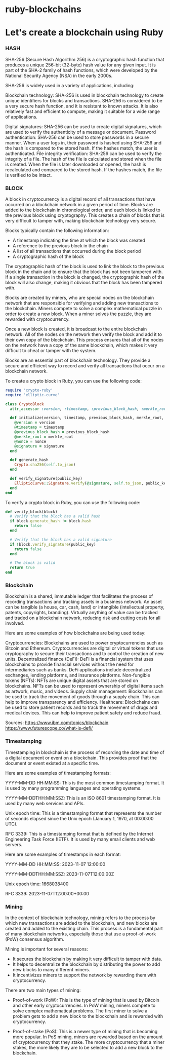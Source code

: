 # ruby-blockchains

# Let's create a blockchain using Ruby

### HASH

SHA-256 (Secure Hash Algorithm 256) is a cryptographic hash function that produces a unique 256-bit (32-byte) hash value for any given input. It is part of the SHA-2 family of hash functions, which were developed by the National Security Agency (NSA) in the early 2000s.

SHA-256 is widely used in a variety of applications, including:

Blockchain technology: SHA-256 is used in blockchain technology to create unique identifiers for blocks and transactions.
SHA-256 is considered to be a very secure hash function, and it is resistant to known attacks. It is also relatively fast and efficient to compute, making it suitable for a wide range of applications.

Digital signatures: SHA-256 can be used to create digital signatures, which are used to verify the authenticity of a message or document.
Password authentication: SHA-256 can be used to store passwords in a secure manner. When a user logs in, their password is hashed using SHA-256 and the hash is compared to the stored hash. If the hashes match, the user is authenticated.
File integrity verification: SHA-256 can be used to verify the integrity of a file. The hash of the file is calculated and stored when the file is created. When the file is later downloaded or opened, the hash is recalculated and compared to the stored hash. If the hashes match, the file is verified to be intact.

### BLOCK

A block in cryptocurrency is a digital record of all transactions that have occurred on a blockchain network in a given period of time. Blocks are added to the blockchain in chronological order, and each block is linked to the previous block using cryptography. This creates a chain of blocks that is very difficult to tamper with, making blockchain technology very secure.

Blocks typically contain the following information:

+ A timestamp indicating the time at which the block was created
+ A reference to the previous block in the chain
+ A list of all transactions that occurred during the block period
+ A cryptographic hash of the block

The cryptographic hash of the block is used to link the block to the previous block in the chain and to ensure that the block has not been tampered with. If a single transaction in the block is changed, the cryptographic hash of the block will also change, making it obvious that the block has been tampered with.

Blocks are created by miners, who are special nodes on the blockchain network that are responsible for verifying and adding new transactions to the blockchain. Miners compete to solve a complex mathematical puzzle in order to create a new block. When a miner solves the puzzle, they are rewarded with cryptocurrency.

Once a new block is created, it is broadcast to the entire blockchain network. All of the nodes on the network then verify the block and add it to their own copy of the blockchain. This process ensures that all of the nodes on the network have a copy of the same blockchain, which makes it very difficult to cheat or tamper with the system.

Blocks are an essential part of blockchain technology. They provide a secure and efficient way to record and verify all transactions that occur on a blockchain network.


To create a crypto block in Ruby, you can use the following code:

```ruby
require 'crypto-ruby'
require 'elliptic-curve'

class CryptoBlock
  attr_accessor :version, :timestamp, :previous_block_hash, :merkle_root, :nonce, :signature

  def initialize(version, timestamp, previous_block_hash, merkle_root, nonce, signature)
    @version = version
    @timestamp = timestamp
    @previous_block_hash = previous_block_hash
    @merkle_root = merkle_root
    @nonce = nonce
    @signature = signature
  end

  def generate_hash
    Crypto.sha256(self.to_json)
  end

  def verify_signature(public_key)
    EllipticCurve::Signature.verify(@signature, self.to_json, public_key)
  end
end

```
To verify a crypto block in Ruby, you can use the following code:

```Ruby
def verify_block(block)
  # Verify that the block has a valid hash
  if block.generate_hash != block.hash
    return false
  end

  # Verify that the block has a valid signature
  if !block.verify_signature(public_key)
    return false
  end

  # The block is valid
  return true
end

```


### Blockchain

Blockchain is a shared, immutable ledger that facilitates the process of recording transactions and tracking assets in a business network. An asset can be tangible (a house, car, cash, land) or intangible (intellectual property, patents, copyrights, branding). Virtually anything of value can be tracked and traded on a blockchain network, reducing risk and cutting costs for all involved.

Here are some examples of how blockchains are being used today:

Cryptocurrencies: Blockchains are used to power cryptocurrencies such as Bitcoin and Ethereum. Cryptocurrencies are digital or virtual tokens that use cryptography to secure their transactions and to control the creation of new units.
Decentralized finance (DeFi): DeFi is a financial system that uses blockchains to provide financial services without the need for intermediaries such as banks. DeFi applications include decentralized exchanges, lending platforms, and insurance platforms.
Non-fungible tokens (NFTs): NFTs are unique digital assets that are stored on blockchains. NFTs can be used to represent ownership of digital items such as artwork, music, and videos.
Supply chain management: Blockchains can be used to track the movement of goods through a supply chain. This can help to improve transparency and efficiency.
Healthcare: Blockchains can be used to store patient records and to track the movement of drugs and medical devices. This can help to improve patient safety and reduce fraud.


Sources:
https://www.ibm.com/topics/blockchain
https://www.futurescope.co/what-is-defi/

### Timestamping

Timestamping in blockchain is the process of recording the date and time of a digital document or event on a blockchain. This provides proof that the document or event existed at a specific time.



Here are some examples of timestamping formats:

YYYY-MM-DD HH:MM:SS: This is the most common timestamping format. It is used by many programming languages and operating systems.

YYYY-MM-DDTHH:MM:SSZ: This is an ISO 8601 timestamping format. It is used by many web services and APIs.

Unix epoch time: This is a timestamping format that represents the number of seconds elapsed since the Unix epoch (January 1, 1970, at 00:00:00 UTC).

RFC 3339: This is a timestamping format that is defined by the Internet Engineering Task Force (IETF). It is used by many email clients and web servers.

Here are some examples of timestamps in each format:

YYYY-MM-DD HH:MM:SS: 2023-11-07 12:00:00

YYYY-MM-DDTHH:MM:SSZ: 2023-11-07T12:00:00Z

Unix epoch time: 1668038400

RFC 3339: 2023-11-07T12:00:00+00:00


### Mining 

In the context of blockchain technology, mining refers to the process by which new transactions are added to the blockchain, and new blocks are created and added to the existing chain. This process is a fundamental part of many blockchain networks, especially those that use a proof-of-work (PoW) consensus algorithm.

Mining is important for several reasons:

+ It secures the blockchain by making it very difficult to tamper with data.
+ It helps to decentralize the blockchain by distributing the power to add new blocks to many different miners.
+ It incentivizes miners to support the network by rewarding them with cryptocurrency.

There are two main types of mining:

+ Proof-of-work (PoW): This is the type of mining that is used by Bitcoin and other early cryptocurrencies. In PoW mining, miners compete to solve complex mathematical problems. The first miner to solve a problem gets to add a new block to the blockchain and is rewarded with cryptocurrency.

+ Proof-of-stake (PoS): This is a newer type of mining that is becoming more popular. In PoS mining, miners are rewarded based on the amount of cryptocurrency that they stake. The more cryptocurrency that a miner stakes, the more likely they are to be selected to add a new block to the blockchain.
